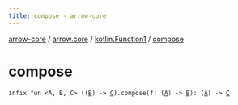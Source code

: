 ```yaml
---
title: compose - arrow-core
---
```


[arrow-core](../../index.html) / [arrow.core](../index.html) / [kotlin.Function1](index.html) / [compose](./compose.html)

# compose

`infix fun <A, B, C> ((`[`B`](compose.html#B)`) -> `[`C`](compose.html#C)`).compose(f: (`[`A`](compose.html#A)`) -> `[`B`](compose.html#B)`): (`[`A`](compose.html#A)`) -> `[`C`](compose.html#C)